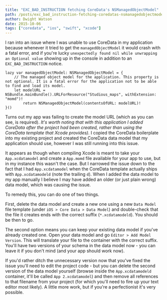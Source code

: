 ```yaml
---
title: "EXC_BAD_INSTRUCTION fetching CoreData's NSManagedObjectModel"
path: /posts/exc_bad_instruction-fetching-coredatas-nsmanagedobjectmodel
author: Dwight Watson
date: 2015-10-06
tags: ["coredata", "ios", "swift", "xcode"]
---
```


I ran into an issue where I was unable to use CoreData in my application because whenever it tried to get the `managedObjectModel` it would crash with a fatal error, and if you're lucky `unexpectedly found nil while unwrapping an Optional value` showing up in the console in addition to an `EXC_BAD_INSTRUCTION` notice.

    lazy var managedObjectModel: NSManagedObjectModel = {
        // The managed object model for the application. This property is not optional. It is a fatal error for the application not to be able to find and load its model.
        let modelURL = NSBundle.mainBundle().URLForResource("Studious_maps", withExtension: "momd")!
            return NSManagedObjectModel(contentsOfURL: modelURL)!
    }()

Turns out my app was failing to create the model URL (which as you can see, is required). *It's worth noting that with this application I added CoreData after the project had been created, rather than using the CoreData template that Xcode provides).* I copied the CoreData boilerplate into my existing project and created the CoreData data model that my application should use, however I was still running into this issue.

It appears as though when compiling Xcode is meant to take your `App.xcdatamodel` and create a `App.momd` file available for your app to use, but in my instance this wasn't the case. But I narrowed the issue down to the fact that I had `App.xcdatamodel` when the CoreData template actually ships with `App.xcdatamodeld` (note the trailing `d`). When I added the data model to my app manually I believe I may have added an older (or just plain wrong) data model, which was causing the issue.

To remedy this, you can do one of two things.

First, delete the data model and create a new one using a new `Data Model` file template (under `iOS > Core Data > Data Model`) and double-check that the file it creates ends with the correct suffix (`*.xcdatamodeld`). You should be then to go.

The second option means you can keep your existing data model if you've already created one. Open your data model and go `Editor > Add Model Version`. This will translate your file to the container with the correct suffix. You'll have two versions of your schema in the data model now - you can leave it if you don't mind (and your app should work now).

If you'd rather ditch the unnecessary version now that you've fixed the issue you'll need to edit the project code - but you can delete the second version of the data model yourself (browse inside the `App.xcdatamodeld` container, it'll be called `App 2.xcdatamodel`) and then remove all references to that filename from your project (for which you'll need to fire up your text editor most likely). A little more work, but if you're a perfectionist it's very possible.
